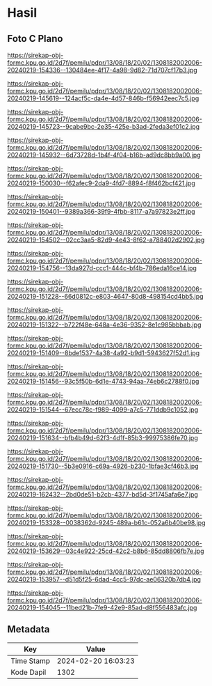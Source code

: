# Hasil

## Foto C Plano

https://sirekap-obj-formc.kpu.go.id/2d7f/pemilu/pdpr/13/08/18/20/02/1308182002006-20240219-154336--130484ee-4f17-4a98-9d82-71d707cf17b3.jpg

https://sirekap-obj-formc.kpu.go.id/2d7f/pemilu/pdpr/13/08/18/20/02/1308182002006-20240219-145619--124acf5c-da4e-4d57-846b-f56942eec7c5.jpg

https://sirekap-obj-formc.kpu.go.id/2d7f/pemilu/pdpr/13/08/18/20/02/1308182002006-20240219-145723--9cabe9bc-2e35-425e-b3ad-2feda3ef01c2.jpg

https://sirekap-obj-formc.kpu.go.id/2d7f/pemilu/pdpr/13/08/18/20/02/1308182002006-20240219-145932--6d73728d-1b4f-4f04-b16b-ad9dc8bb9a00.jpg

https://sirekap-obj-formc.kpu.go.id/2d7f/pemilu/pdpr/13/08/18/20/02/1308182002006-20240219-150030--f62afec9-2da9-4fd7-8894-f8f462bcf421.jpg

https://sirekap-obj-formc.kpu.go.id/2d7f/pemilu/pdpr/13/08/18/20/02/1308182002006-20240219-150401--9389a366-39f9-4fbb-8117-a7a97823e2ff.jpg

https://sirekap-obj-formc.kpu.go.id/2d7f/pemilu/pdpr/13/08/18/20/02/1308182002006-20240219-154502--02cc3aa5-82d9-4e43-8f62-a788402d2902.jpg

https://sirekap-obj-formc.kpu.go.id/2d7f/pemilu/pdpr/13/08/18/20/02/1308182002006-20240219-154756--13da927d-ccc1-444c-bf4b-786eda16ce14.jpg

https://sirekap-obj-formc.kpu.go.id/2d7f/pemilu/pdpr/13/08/18/20/02/1308182002006-20240219-151228--66d0812c-e803-4647-80d8-498154cd4bb5.jpg

https://sirekap-obj-formc.kpu.go.id/2d7f/pemilu/pdpr/13/08/18/20/02/1308182002006-20240219-151322--b722f48e-648a-4e36-9352-8e1c985bbbab.jpg

https://sirekap-obj-formc.kpu.go.id/2d7f/pemilu/pdpr/13/08/18/20/02/1308182002006-20240219-151409--8bde1537-4a38-4a92-b9d1-5943627f52d1.jpg

https://sirekap-obj-formc.kpu.go.id/2d7f/pemilu/pdpr/13/08/18/20/02/1308182002006-20240219-151456--93c5f50b-6d1e-4743-94aa-74eb6c2788f0.jpg

https://sirekap-obj-formc.kpu.go.id/2d7f/pemilu/pdpr/13/08/18/20/02/1308182002006-20240219-151544--67ecc78c-f989-4099-a7c5-771ddb9c1052.jpg

https://sirekap-obj-formc.kpu.go.id/2d7f/pemilu/pdpr/13/08/18/20/02/1308182002006-20240219-151634--bfb4b49d-62f3-4d1f-85b3-99975386fe70.jpg

https://sirekap-obj-formc.kpu.go.id/2d7f/pemilu/pdpr/13/08/18/20/02/1308182002006-20240219-151730--5b3e0916-c69a-4926-b230-1bfae3cf46b3.jpg

https://sirekap-obj-formc.kpu.go.id/2d7f/pemilu/pdpr/13/08/18/20/02/1308182002006-20240219-162432--2bd0de51-b2cb-4377-bd5d-3f1745afa6e7.jpg

https://sirekap-obj-formc.kpu.go.id/2d7f/pemilu/pdpr/13/08/18/20/02/1308182002006-20240219-153328--0038362d-9245-489a-b61c-052a6b40be98.jpg

https://sirekap-obj-formc.kpu.go.id/2d7f/pemilu/pdpr/13/08/18/20/02/1308182002006-20240219-153629--03c4e922-25cd-42c2-b8b6-85dd8806fb7e.jpg

https://sirekap-obj-formc.kpu.go.id/2d7f/pemilu/pdpr/13/08/18/20/02/1308182002006-20240219-153957--d51d5f25-6dad-4cc5-97dc-ae06320b7db4.jpg

https://sirekap-obj-formc.kpu.go.id/2d7f/pemilu/pdpr/13/08/18/20/02/1308182002006-20240219-154045--11bed21b-7fe9-42e9-85ad-d8f556483afc.jpg


## Metadata

| Key        | Value               |
| ---------- | ------------------- |
| Time Stamp | 2024-02-20 16:03:23 |
| Kode Dapil | 1302                |



